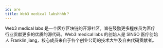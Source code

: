 ```yaml
---
id: are
title: Web3 medical labshhhh？
---
```


Web3 medical labs 是一个医疗区块链的开源社区，旨在鼓励更多程序员为医疗行业贡献更多的优质的源代码。Web3 medical labs 的创始人是 SINSO 医疗创始人 Franklin jiang，核心成员来自于各个创业公司的技术大牛及自由代码贡献者。
